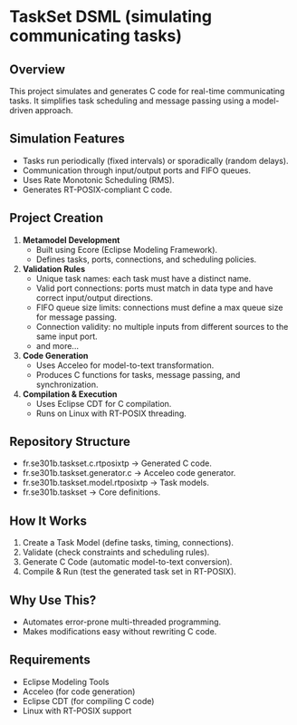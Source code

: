# TaskSet DSML (simulating communicating tasks)

## Overview
This project simulates and generates C code for real-time communicating tasks. It simplifies task scheduling and message passing using a model-driven approach.

## Simulation Features
- Tasks run periodically (fixed intervals) or sporadically (random delays).
- Communication through input/output ports and FIFO queues.
- Uses Rate Monotonic Scheduling (RMS).
- Generates RT-POSIX-compliant C code.

## Project Creation
1. **Metamodel Development**
   - Built using Ecore (Eclipse Modeling Framework).
   - Defines tasks, ports, connections, and scheduling policies.
2. **Validation Rules**
   - Unique task names: each task must have a distinct name.
   - Valid port connections: ports must match in data type and have correct input/output directions.
   - FIFO queue size limits: connections must define a max queue size for message passing.
   - Connection validity: no multiple inputs from different sources to the same input port.
   - and more...
3. **Code Generation**
   - Uses Acceleo for model-to-text transformation.
   - Produces C functions for tasks, message passing, and synchronization.
4. **Compilation & Execution**
   - Uses Eclipse CDT for C compilation.
   - Runs on Linux with RT-POSIX threading.

## Repository Structure
- fr.se301b.taskset.c.rtposixtp → Generated C code.
- fr.se301b.taskset.generator.c → Acceleo code generator.
- fr.se301b.taskset.model.rtposixtp → Task models.
- fr.se301b.taskset → Core definitions.

## How It Works
1. Create a Task Model (define tasks, timing, connections).
2. Validate (check constraints and scheduling rules).
3. Generate C Code (automatic model-to-text conversion).
4. Compile & Run (test the generated task set in RT-POSIX).

## Why Use This?
- Automates error-prone multi-threaded programming.
- Makes modifications easy without rewriting C code.

## Requirements
- Eclipse Modeling Tools
- Acceleo (for code generation)
- Eclipse CDT (for compiling C code)
- Linux with RT-POSIX support

